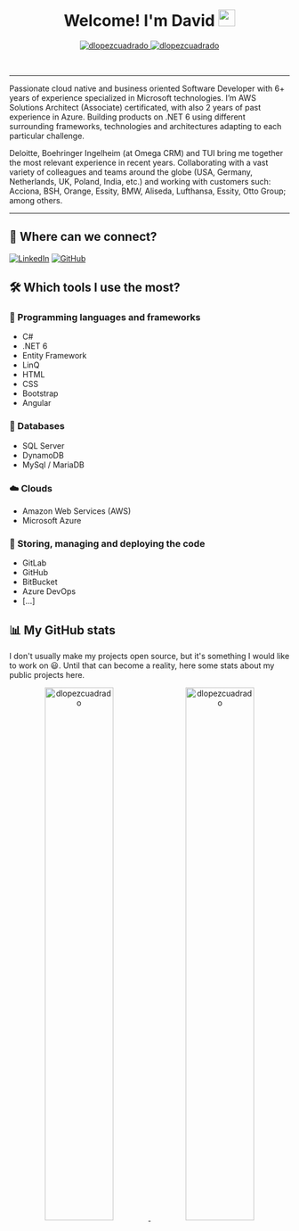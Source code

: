 <h1 align="center">
Welcome! I'm David <a href="https://github.com/dlopezcuadrado" target="_self">
		<img src="https://media.giphy.com/media/hvRJCLFzcasrR4ia7z/giphy.gif" width="30">
	</a>
</h1>
<p align="center">
	<a href="https://github.com/dlopezcuadrado">
		<img src="https://komarev.com/ghpvc/?username=dlopezcuadrado&label=Profile%20views&color=0e75b6&style=flat" alt="dlopezcuadrado" />
	</a>
	<a href="https://github.com/dlopezcuadrado">
		<img src="https://img.shields.io/github/followers/dlopezcuadrado?label=Followers" alt="dlopezcuadrado" />
	</a>
</p>
<br/>

<hr>

<p>
Passionate cloud native and business oriented Software Developer with 6+ years of experience specialized in Microsoft technologies. I’m AWS Solutions Architect (Associate) certificated, with also 2 years of past experience in Azure. Building products on .NET 6 using different surrounding frameworks, technologies and architectures adapting to each particular challenge.

Deloitte, Boehringer Ingelheim (at Omega CRM) and TUI bring me together the most relevant experience in recent years. Collaborating with a vast variety of colleagues and teams around the globe (USA, Germany, Netherlands, UK, Poland, India, etc.) and working with customers such: Acciona, BSH, Orange, Essity, BMW, Aliseda, Lufthansa, Essity, Otto Group; among others.
</p>
<hr>

## 💌 Where can we connect?
<a href="https://www.linkedin.com/in/dlopezcuadrado/"><img src="https://img.shields.io/badge/linkedin-%230A66C2.svg?style=plastic&logo=linkedin&logoColor=white" alt="LinkedIn"/></a>
<a href="https://github.com/dlopezcuadrado"><img src="https://img.shields.io/badge/github-%23181717.svg?style=plastic&logo=github&logoColor=white" alt="GitHub"/></a>


## 🛠️ Which tools I use the most?

### 🔧 Programming languages and frameworks

* C#
* .NET 6
* Entity Framework
* LinQ
* HTML
* CSS
* Bootstrap
* Angular

### 🏬 Databases

* SQL Server
* DynamoDB
* MySql / MariaDB

### ☁️ Clouds

* Amazon Web Services (AWS)
* Microsoft Azure

### 💼 Storing, managing and deploying the code

* GitLab
* GitHub
* BitBucket
* Azure DevOps
* [...]

## 📊 My GitHub stats

<p>I don't usually make my projects open source, but it's something I would like to work on 😃. Until that can become a reality, here some stats about my public projects here.<p/>

<p align="center">
  <a href="http://dlopezcuadrado.com">
    <img width="49.5%" src="https://github-readme-stats.vercel.app/api?username=dlopezcuadrado&show_icons=true" alt="dlopezcuadrado">
    <img width="49.5%" src="https://github-readme-streak-stats.herokuapp.com/?user=dlopezcuadrado" alt="dlopezcuadrado">  
  <a/>
</p>
